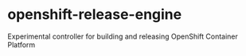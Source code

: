 # openshift-release-engine
Experimental controller for building and releasing OpenShift Container Platform
